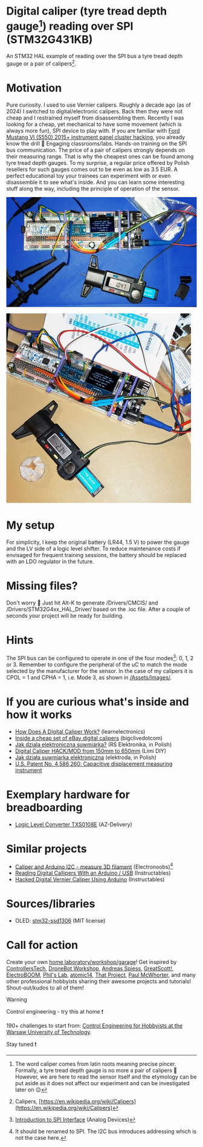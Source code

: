 # Digital caliper (tyre tread depth gauge[^1]) reading over SPI (STM32G431KB)
An STM32 HAL example of reading over the SPI bus a tyre tread depth gauge or a pair of calipers[^2].

[^1]: The word caliper comes from latin roots meaning precise pincer. Formally, a tyre tread depth gauge is no more a pair of calipers :monocle_face: However, we are here to read the sensor itself and the etymology can be put aside as it does not affect our experiment and can be investigated later on :wink:
[^2]: Calipers, [https://en.wikipedia.org/wiki/Calipers](https://en.wikipedia.org/wiki/Calipers)

# Motivation
Pure curiosity. I used to use Vernier calipers. Roughly a decade ago (as of 2024) I switched to digital/electronic calipers. Back then they were not cheap and I restrained myself from disassembling them. Recently I was looking for a cheap, yet mechanical to have some movement (which is always more fun), SPI device to play with. If you are familiar with [Ford Mustang VI (S550) 2015+ instrument panel cluster hacking](https://github.com/ufnalski/ford_mustang_cluster_h503rb), you already know the drill :slightly_smiling_face: Engaging classrooms/labs. Hands-on training on the SPI bus communication. The price of a pair of calipers strongly depends on their measuring range. That is why the cheapest ones can be found among tyre tread depth gauges. To my surprise, a regular price offered by Polish resellers for such gauges comes out to be even as low as 3.5 EUR. A perfect educational toy your trainees can experiment with or even disassemble it to see what's inside. And you can learn some interesting stuff along the way, including the principle of operation of the sensor.

![Tyre tread depth gauge readings in inches](/Assets/Images/gauge_readings_in_inch.jpg)

![Tyre tread depth gauge readings in millimeters](/Assets/Images/gauge_readings_in_mm.jpg)

# My setup
For simplicity, I keep the original battery (LR44, 1.5 V) to power the gauge and the LV side of a logic level shifter. To reduce maintenance costs if envisaged for frequent training sessions, the battery should be replaced with an LDO regulator in the future.

# Missing files?
Don't worry :slightly_smiling_face: Just hit Alt-K to generate /Drivers/CMCIS/ and /Drivers/STM32G4xx_HAL_Driver/ based on the .ioc file. After a couple of seconds your project will be ready for building.

# Hints
The SPI bus can be configured to operate in one of the four modes[^3]: 0, 1, 2 or 3. Remember to configure the peripheral of the uC to match the mode selected by the manufacturer for the sensor. In the case of my calipers it is CPOL = 1 and CPHA = 1, i.e. Mode 3, as shown in [/Assets/Images/](/Assets/Images/).

[^3]: [Introduction to SPI Interface](https://www.analog.com/en/resources/analog-dialogue/articles/introduction-to-spi-interface.html) (Analog Devices)

# If you are curious what's inside and how it works
* [How Does A Digital Caliper Work?](https://www.youtube.com/watch?v=u84BDCo22U4) (learnelectronics)
* [Inside a cheap set of eBay digital calipers](https://www.youtube.com/watch?v=fKSSY1gzCEs) (bigclivedotcom)
* [Jak dziala elektroniczna suwmiarka?](https://www.youtube.com/watch?v=LB3j4dgQaBE) (RS Elektronika, in Polish)
* [Digital Caliper HACK/MOD from 150mm to 650mm](https://www.youtube.com/watch?v=JYnit_PSSMY) (Limi DIY)
* [Jak działa suwmiarka elektroniczna](https://www.elektroda.pl/rtvforum/topic4033452.html) (elektroda, in Polish)
* [U.S. Patent No. 4,586,260: Capacitive displacement measuring instrument](https://patentimages.storage.googleapis.com/a3/12/d1/f02db4403cb5a8/US4586260.pdf)

# Exemplary hardware for breadboarding
* [Logic Level Converter TXS0108E](https://www.az-delivery.de/en/products/logiklevel-wandler-3-3v-5v) (AZ-Delivery)

# Similar projects
* [Caliper and Arduino I2C - measure 3D filament](https://www.youtube.com/watch?v=tTV52DihPTc) (Electronoobs)[^4]
* [Reading Digital Callipers With an Arduino / USB](https://www.instructables.com/Reading-Digital-Callipers-with-an-Arduino-USB/) (Instructables)
* [Hacked Digital Vernier Caliper Using Arduino](https://www.instructables.com/Hacked-Digital-Vernier-Caliper-Using-Arduino/) (Instructables)

[^4]: It should be renamed to SPI. The I2C bus introduces addressing which is not the case here.

# Sources/libraries
* OLED: [stm32-ssd1306](https://github.com/afiskon/stm32-ssd1306) (MIT license)

# Call for action
Create your own [home laboratory/workshop/garage](http://ufnalski.edu.pl/control_engineering_for_hobbyists/2024_dzien_otwarty_we/Dzien_Otwarty_WE_2024_Control_Engineering_for_Hobbyists.pdf)! Get inspired by [ControllersTech](https://www.youtube.com/@ControllersTech), [DroneBot Workshop](https://www.youtube.com/@Dronebotworkshop), [Andreas Spiess](https://www.youtube.com/@AndreasSpiess), [GreatScott!](https://www.youtube.com/@greatscottlab), [ElectroBOOM](https://www.youtube.com/@ElectroBOOM), [Phil's Lab](https://www.youtube.com/@PhilsLab), [atomic14](https://www.youtube.com/@atomic14), [That Project](https://www.youtube.com/@ThatProject), [Paul McWhorter](https://www.youtube.com/@paulmcwhorter), and many other professional hobbyists sharing their awesome projects and tutorials! Shout-out/kudos to all of them!

> [!WARNING]
> Control engineering - try this at home :exclamation:

190+ challenges to start from: [Control Engineering for Hobbyists at the Warsaw University of Technology](http://ufnalski.edu.pl/control_engineering_for_hobbyists/Control_Engineering_for_Hobbyists_list_of_challenges.pdf).

Stay tuned :exclamation:
